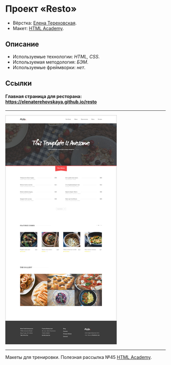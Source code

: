 # Проект «Resto»

* Вёрстка: [Елена Тереховская](https://github.com/elenaterehovskaya).
* Макет: [HTML Academy](https://htmlacademy.ru).

## Описание

* Используемые технологии: _HTML, CSS_.
* Используемая методология: _БЭМ_.
* Используемые фреймворки: _нет_.

## Ссылки

#### Главная страница для ресторана: <a href="https://elenaterehovskaya.github.io/resto" target="_blank">https://elenaterehovskaya.github.io/resto</a>

####

---

<p>
  <img src="https://github.com/elenaterehovskaya/elenaterehovskaya.github.io/blob/master/img/resto.jpg" width="350" alt="Главная страница">
</p>

---

Макеты для тренировки. Полезная рассылка №45 [HTML Academy](https://htmlacademy.ru).
